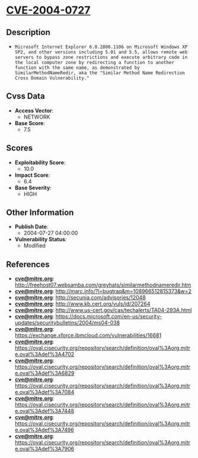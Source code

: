 
# [CVE-2004-0727](http://freehost07.websamba.com/greyhats/similarmethodnameredir.htm)

## Description

- `Microsoft Internet Explorer 6.0.2800.1106 on Microsoft Windows XP SP2, and other versions including 5.01 and 5.5, allows remote web servers to bypass zone restrictions and execute arbitrary code in the local computer zone by redirecting a function to another function with the same name, as demonstrated by SimilarMethodNameRedir, aka the "Similar Method Name Redirection Cross Domain Vulnerability."`

## Cvss Data

- **Access Vector**:
  - NETWORK
- **Base Score**:
  - 7.5

## Scores

- **Exploitability Score**:
  - 10.0
- **Impact Score**:
  - 6.4
- **Base Severity**:
  - HIGH

## Other Information

- **Publish Date**:
  - 2004-07-27 04:00:00
- **Vulnerability Status**:
  - Modified

## References

- **cve@mitre.org**: http://freehost07.websamba.com/greyhats/similarmethodnameredir.htm
- **cve@mitre.org**: http://marc.info/?l=bugtraq&m=108966512815373&w=2
- **cve@mitre.org**: http://secunia.com/advisories/12048
- **cve@mitre.org**: http://www.kb.cert.org/vuls/id/207264
- **cve@mitre.org**: http://www.us-cert.gov/cas/techalerts/TA04-293A.html
- **cve@mitre.org**: https://docs.microsoft.com/en-us/security-updates/securitybulletins/2004/ms04-038
- **cve@mitre.org**: https://exchange.xforce.ibmcloud.com/vulnerabilities/16681
- **cve@mitre.org**: https://oval.cisecurity.org/repository/search/definition/oval%3Aorg.mitre.oval%3Adef%3A4702
- **cve@mitre.org**: https://oval.cisecurity.org/repository/search/definition/oval%3Aorg.mitre.oval%3Adef%3A6829
- **cve@mitre.org**: https://oval.cisecurity.org/repository/search/definition/oval%3Aorg.mitre.oval%3Adef%3A7084
- **cve@mitre.org**: https://oval.cisecurity.org/repository/search/definition/oval%3Aorg.mitre.oval%3Adef%3A7448
- **cve@mitre.org**: https://oval.cisecurity.org/repository/search/definition/oval%3Aorg.mitre.oval%3Adef%3A7496
- **cve@mitre.org**: https://oval.cisecurity.org/repository/search/definition/oval%3Aorg.mitre.oval%3Adef%3A7906

